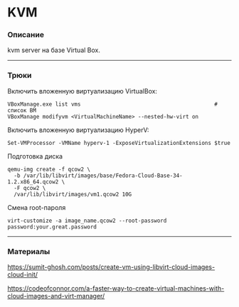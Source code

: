 # KVM

### Описание

kvm server на базе Virtual Box.

---

### Трюки

Включить вложенную виртуализацию VirtualBox:

```
VBoxManage.exe list vms                                          # список ВМ
VBoxManage modifyvm <VirtualMachineName> --nested-hw-virt on
```

Включить вложенную виртуализацию HyperV:

```
Set-VMProcessor -VMName hyperv-1 -ExposeVirtualizationExtensions $true
```

Подготовка диска

```
qemu-img create -f qcow2 \
  -b /var/lib/libvirt/images/base/Fedora-Cloud-Base-34-1.2.x86_64.qcow2 \
  -F qcow2 \
  /var/lib/libvirt/images/vm1.qcow2 10G
```

Смена root-пароля
```
virt-customize -a image_name.qcow2 --root-password password:your.great.password
``` 

---

### Материалы

https://sumit-ghosh.com/posts/create-vm-using-libvirt-cloud-images-cloud-init/

https://codeofconnor.com/a-faster-way-to-create-virtual-machines-with-cloud-images-and-virt-manager/